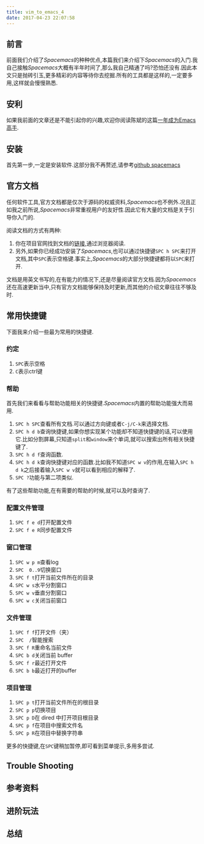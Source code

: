 ```yaml
---
title: vim_to_emacs_4
date: 2017-04-23 22:07:58
---
```



## 前言
前面我们介绍了*Spacemacs*的种种优点,本篇我们来介绍下*Spacemacs*的入门.我自己接触*Spacemacs*大概有半年时间了,那么我自己精通了吗?恐怕还没有.因此本文只是抛砖引玉,更多精彩的内容等待你去挖掘.所有的工具都是这样的,一定要多用,这样就会慢慢熟悉.

## 安利
如果我前面的文章还是不能引起你的兴趣,欢迎你阅读陈斌的这篇[一年成为Emacs高手](http://blog.csdn.net/redguardtoo/article/details/7222501/).

## 安装
首先第一步,一定是安装软件.这部分我不再赘述,请参考[github spacemacs](https://github.com/syl20bnr/spacemacs)

## 官方文档
任何软件工具,官方文档都是仅次于源码的权威资料,*Spacemacs*也不例外.况且正如我之前所说,*Spacemacs*非常重视用户的友好性.因此它有大量的文档是关于引导你入门的.

阅读文档的方式有两种:
1. 你在项目官网找到文档的[链接](http://spacemacs.org/),通过浏览器阅读.
2. 另外,如果你已经成功安装了*Spacemacs*,也可以通过快捷键`SPC h SPC`来打开文档,其中`SPC`表示空格键.事实上,*Spacemacs*的大部分快捷键都将以`SPC`来打开.

文档是用英文书写的,在有能力的情况下,还是尽量阅读官方文档.因为*Spacemacs*还在高速更新当中,只有官方文档能够保持及时更新,而其他的介绍文章往往不够及时.

## 常用快捷键
下面我来介绍一些最为常用的快捷键.
### 约定
1. `SPC`表示空格
2. `C`表示ctrl键

### 帮助
首先我们来看看与帮助功能相关的快捷键.*Spacemacs*内置的帮助功能强大而易用.
1. `SPC h SPC`查看所有文档.可以通过方向键或者`C-j/C-k`来选择文档.
2. `SPC h d b`查询快捷键,如果你想实现某个功能却不知道快捷键的话,可以使用它.比如分割屏幕,只知道`split`和`window`来个单词,就可以搜索出所有相关快捷键了.
3. `SPC h d f`查询函数.
4. `SPC h d k`查询快捷键对应的函数.比如我不知道`SPC w v`的作用,在输入`SPC h d k`之后接着输入`SPC w v`就可以看到相应的解释了.
5. `SPC ?`功能与第二项类似.

有了这些帮助功能,在有需要的帮助的时候,就可以及时查询了.
### 配置文件管理
1. `SPC f e d`打开配置文件
2. `SPC f e R`同步配置文件

### 窗口管理
1. `SPC w p m`查看log
2. `SPC  0..9`切换窗口
3. `SPC f t`打开当前文件所在的目录
4. `SPC w s`水平分割窗口
5. `SPC w v`垂直分割窗口
6. `SPC w c`关闭当前窗口

### 文件管理
1. `SPC f f`打开文件（夹）
2. `SPC  /`智能搜索
3. `SPC f R`重命名当前文件
4. `SPC b d`关闭当前 buffer
5. `SPC f r`最近打开文件
6. `SPC b b`最近打开的buffer

### 项目管理
1. `SPC p t`打开当前文件所在的根目录
2. `SPC p p`切换项目
3. `SPC p D`在 dired 中打开项目根目录
4. `SPC p f`在项目中搜索文件名
5. `SPC p R`在项目中替换字符串

更多的快捷键,在`SPC`键稍加暂停,即可看到菜单提示,多用多尝试.
## Trouble Shooting

## 参考资料

## 进阶玩法

## 总结
